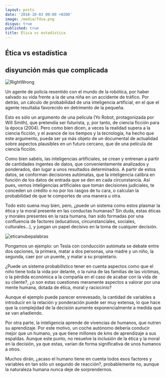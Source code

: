 ```yaml
---
layout: posts
date: '2018-10-03 09:00 +0200'
image: /media/fdsa.png
disqus: true
published: true
title: Ética vs estadística
---
```

## Ética vs estadística

## disyunción más que complicada

![RightWrong]({{site.baseurl}}/media/dsQW.png)


Un agente de policía resentido con el mundo de la robótica, por haber salvado su vida frente a la de una niña en un accidente de tráfico. Por detrás, un cálculo de probabilidad de una inteligencia artificial, en el que el agente resultaba favorecido en detrimento de la pequeña.

Esto es sólo un argumento de una película (Yo Robot, protagonizada por Will Smith), que pretendía ser futurista, y, por tanto, de ciencia ficción para la época (2004).
Pero como bien dicen, a veces la realidad supera a la ciencia ficción, y el avance de los tiempos y la tecnología, ha hecho que este argumento, pueda ser ya más objeto de un documental de actualidad sobre aspectos plausibles en un futuro cercano, que de una película de ciencia ficción.

Como bien sabéis, las inteligencias artificiales, se crean y entrenan a partir de cantidades ingentes de datos, que convenientemente analizados y ponderados, dan lugar a unos resultados determinados. A partir de estos datos, se conforman decisiones autómatas, que la inteligencia calibra en función de los datos de entrada que se den en cada circunstancia. 
Así pues, vemos inteligencias artificiales que toman decisiones judiciales, te conceden un crédito o no por los rasgos de tu cara, o calculan la probabilidad de que te comportes de una manera u otra.

Todo esto suena muy bien, pero, ¿puede un sistema como estos plasmar la ética y la moral presente en las conductas humanas?
Sin duda, estas éticas y morales presentes en la raza humana, han sido formadas por una confluencia de factores (educativos, circunstanciales, sociales, culturales…), y juegan un papel decisivo en la toma de cualquier decisión.

![eticanubepalabras]({{site.baseurl}}/media/fdsa.png)

Pongamos un ejemplo: un Tesla con conducción autómata se debate entre dos opciones, la primera, matar a dos personas, una madre y un niño, la segunda, caer por un puente, y matar a su propietario.

¿Puede un sistema probabilístico tener en cuenta aspectos como que el niño tiene toda la vida por delante, o la ruina de las familias de las víctimas, o la pérdida económica a la compañía en el caso de acabar con la vida de su cliente?, ¿o son estas cuestiones meramente aspectos a valorar por una mente humana, dotada de ética, moral y raciocinio?

Aunque el ejemplo puede parecer enrevesado, la cantidad de variables a introducir en la relación y ponderación puede ser muy extensa, lo que hace que la complejidad de la decisión aumente exponencialmente a medida que se van añadiendo.

Por otra parte, la inteligencia aprende de vivencias de humanos, que nutren su aprendizaje. Por este motivo, un coche autónomo debería conducir mejor que un humano, ya que tiene millones de kms de aprendizaje a sus espaldas. Aunque este punto, no resuelve la inclusión de la ética y la moral en la decisión, ya que estas, varían de forma significativa de unos humanos a otros.

Muchos dirán, ¿acaso el humano tiene en cuenta todos esos factores y variables en tan sólo un segundo de reacción?, probablemente no, aunque la naturaleza humana nunca deje de sorprendernos.

